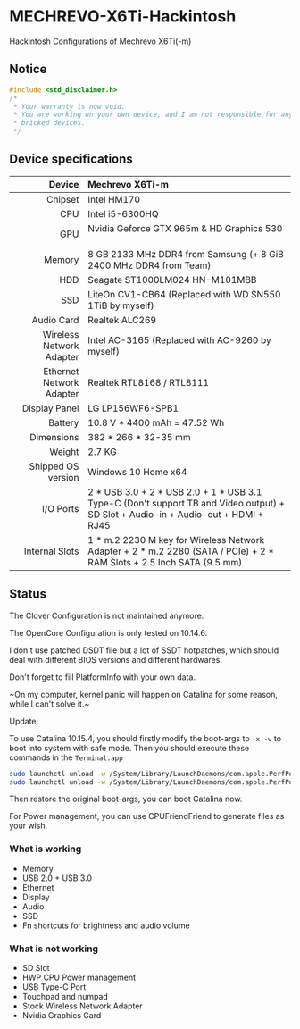 # MECHREVO-X6Ti-Hackintosh

Hackintosh Configurations of Mechrevo X6Ti(-m)

## Notice

```cpp
#include <std_disclaimer.h>
/*
 * Your warranty is now void.
 * You are working on your own device, and I am not responsible for any
 * bricked devices.
 */
```

## Device specifications

| Device       | Mechrevo X6Ti-m                                     |
| -----------: | :---------------------------------------------- |
| Chipset | Intel HM170 |
| CPU          | Intel i5-6300HQ  |
| GPU | Nvidia Geforce GTX 965m & HD Graphics 530                             |
| Memory       | 8 GB 2133 MHz DDR4 from Samsung (+ 8 GiB 2400 MHz DDR4 from Team)         |
| HDD      | Seagate ST1000LM024 HN-M101MBB                           |
| SSD       | LiteOn CV1-CB64 (Replaced with WD SN550 1TiB by myself)                                   |
| Audio Card      | Realtek ALC269                   |
| Wireless Network Adapter | Intel AC-3165 (Replaced with AC-9260 by myself)                         |
| Ethernet Network Adapter | Realtek RTL8168 / RTL8111 |
| Display Panel      | LG LP156WF6-SPB1            |
| Battery | 10.8 V * 4400 mAh = 47.52 Wh |
| Dimensions | 382 * 266 * 32-35 mm |
| Weight | 2.7 KG |
| Shipped OS version | Windows 10 Home x64                                             |
| I/O Ports | 2 * USB 3.0 + 2 * USB 2.0 + 1 * USB 3.1 Type-C (Don't support TB and Video output) + SD Slot + Audio-in + Audio-out + HDMI + RJ45 |
| Internal Slots | 1 * m.2 2230 M key for Wireless Network Adapter + 2 * m.2 2280 (SATA / PCIe) + 2 * RAM Slots + 2.5 Inch SATA (9.5 mm) |

## Status
The Clover Configuration is not maintained anymore.

The OpenCore Configuration is only tested on 10.14.6.

I don't use patched DSDT file but a lot of SSDT hotpatches, which should deal with different BIOS versions and different hardwares.

Don't forget to fill PlatformInfo with your own data.

~On my computer, kernel panic will happen on Catalina for some reason, while I can't solve it.~

Update:

To use Catalina 10.15.4, you should firstly modify the boot-args to `-x -v` to boot into system with safe mode.
Then you should execute these commands in the `Terminal.app`

```bash
sudo launchctl unload -w /System/Library/LaunchDaemons/com.apple.PerfPowerServices.plist
sudo launchctl unload -w /System/Library/LaunchDaemons/com.apple.PerfPowerServicesExtended.plist
```

Then restore the original boot-args, you can boot Catalina now.

For Power management, you can use CPUFriendFriend to generate files as your wish.

### What is working
- Memory
- USB 2.0 + USB 3.0
- Ethernet
- Display
- Audio
- SSD
- Fn shortcuts for brightness and audio volume

### What is not working

- SD Slot
- HWP CPU Power management
- USB Type-C Port
- Touchpad and numpad
- Stock Wireless Network Adapter
- Nvidia Graphics Card


